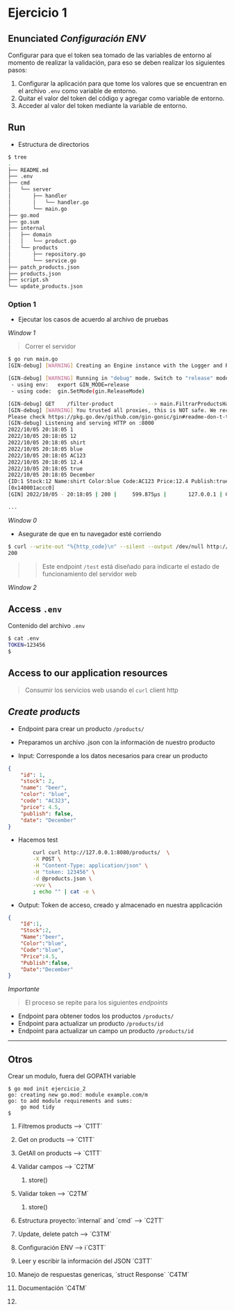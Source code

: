 # Ejercicio 1

## Enunciated *_Configuración ENV_*

Configurar para que el token sea tomado de las variables de entorno al momento de realizar la validación, para eso se deben realizar los siguientes pasos:

1. Configurar la aplicación para que tome los valores que se encuentran en el archivo `.env` como variable de entorno.
2. Quitar el valor del token del código y agregar como variable de entorno.
3. Acceder al valor del token mediante la variable de entorno.

## Run 

- Estructura de directorios

```bash
$ tree
.
├── README.md
├── .env
├── cmd
│   └── server
│       ├── handler
│       │   └── handler.go
│       └── main.go
├── go.mod
├── go.sum
├── internal
│   ├── domain
│   │   └── product.go
│   └── products
│       ├── repository.go
│       └── service.go
├── patch_products.json
├── products.json
├── script.sh
└── update_products.json

```

### Option 1

- Ejecutar los casos de acuerdo al archivo de pruebas

*Window 1*

> Correr el servidor

```bash
$ go run main.go
[GIN-debug] [WARNING] Creating an Engine instance with the Logger and Recovery middleware already attached.

[GIN-debug] [WARNING] Running in "debug" mode. Switch to "release" mode in production.
 - using env:   export GIN_MODE=release
 - using code:  gin.SetMode(gin.ReleaseMode)

[GIN-debug] GET    /filter-product           --> main.FiltrarProductsHandler (3 handlers)
[GIN-debug] [WARNING] You trusted all proxies, this is NOT safe. We recommend you to set a value.
Please check https://pkg.go.dev/github.com/gin-gonic/gin#readme-don-t-trust-all-proxies for details.
[GIN-debug] Listening and serving HTTP on :8000
2022/10/05 20:18:05 1
2022/10/05 20:18:05 12
2022/10/05 20:18:05 shirt
2022/10/05 20:18:05 blue
2022/10/05 20:18:05 AC123
2022/10/05 20:18:05 12.4
2022/10/05 20:18:05 true
2022/10/05 20:18:05 December
{ID:1 Stock:12 Name:shirt Color:blue Code:AC123 Price:12.4 Publish:true Date:December}
[0x140001accc0]
[GIN] 2022/10/05 - 20:18:05 | 200 |     599.875µs |       127.0.0.1 | GET      "/filter-product?id=1&stock=12&name=shirt&color=blue&code=AC123&price=12.4&publish=true&date=December"

...

```

*Window 0*

*  Asegurate de que en tu navegador esté corriendo

```bash
$ curl --write-out "%{http_code}\n" --silent --output /dev/null http://127.0.0.1:8080/status
200
```
>> Este endpoint `/test` está diseñado para indicarte el estado de funcionamiento del servidor web


*Window 2*

## Access `.env`

Contenido del archivo `.env`

```bash
$ cat .env
TOKEN=123456
$
```

## Access to our application resources

> Consumir los servicios web usando el `curl` client http

## *Create products*

* Endpoint para crear un producto `/products/`

* Preparamos un archivo .json con la información de nuestro producto 

* Input: Corresponde a los datos necesarios para crear un producto

```json
{
    "id": 1,
    "stock": 2,
    "name": "beer",
    "color": "blue",
    "code": "AC323",
    "price": 4.5,
    "publish": false,
    "date": "December"
}
```

* Hacemos test 

```bash
        curl curl http://127.0.0.1:8080/products/  \
        -X POST \
        -H "Content-Type: application/json" \
        -H "token: 123456" \
        -d @products.json \
        -vvv \
        ; echo "" | cat -e \
```

* Output: Token de acceso, creado y almacenado en nuestra applicación

```json
{
    "Id":1,
    "Stock":2,
    "Name":"beer",
    "Color":"blue",
    "Code":"blue",
    "Price":4.5,
    "Publish":false,
    "Date":"December"
}
```

*Importante*

> El proceso se repite para los siguientes _endpoints_

* Endpoint para obtener todos los productos `/products/`
* Endpoint para actualizar un producto `/products/id`
* Endpoint para actualizar un campo un producto `/products/id`

---


## Otros

Crear un modulo, fuera del GOPATH variable

```
$ go mod init ejercicio_2
go: creating new go.mod: module example.com/m
go: to add module requirements and sums:
	go mod tidy
$
```


1. Filtremos products --> ´C1TT´
2. Get on products --> ´C1TT´
2. GetAll on products --> ´C1TT´
3. Validar campos --> ´C2TM´
	1. store()
4. Validar token --> ´C2TM´
	1. store()

5. Estructura proyecto:´internal´ and ´cmd´  --> ´C2TT´ 
6. Update, delete patch -->  ´C3TM´ 
7. Configuración ENV --> i´C3TT´
8. Leer y escribir la información del JSON ´C3TT´
9. Manejo de respuestas genericas, ´struct Response´ ´C4TM´
10. Documentación ´C4TM´









2. 
